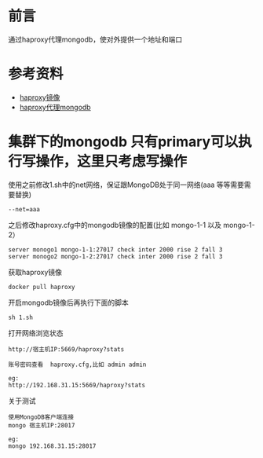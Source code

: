 # 前言
通过haproxy代理mongodb，使对外提供一个地址和端口


# 参考资料

* [haproxy镜像](https://hub.docker.com/_/haproxy/)
* [haproxy代理mongodb](http://www.bubuko.com/infodetail-1701537.html)

# 集群下的mongodb 只有primary可以执行写操作，这里只考虑写操作

使用之前修改1.sh中的net网络，保证跟MongoDB处于同一网络(aaa 等等需要需要替换)

```
--net=aaa 
```

之后修改haproxy.cfg中的mongodb镜像的配置(比如 mongo-1-1 以及 mongo-1-2）

```
server monogo1 mongo-1-1:27017 check inter 2000 rise 2 fall 3
server monogo2 mongo-1-2:27017 check inter 2000 rise 2 fall 3
```
获取haproxy镜像

```
docker pull haproxy
```

开启mongodb镜像后再执行下面的脚本

```
sh 1.sh
```

打开网络浏览状态

```
http://宿主机IP:5669/haproxy?stats 

账号密码查看  haproxy.cfg,比如 admin admin

eg:
http://192.168.31.15:5669/haproxy?stats
```


关于测试

```
使用MongoDB客户端连接
mongo 宿主机IP:28017

eg:
mongo 192.168.31.15:28017
```
